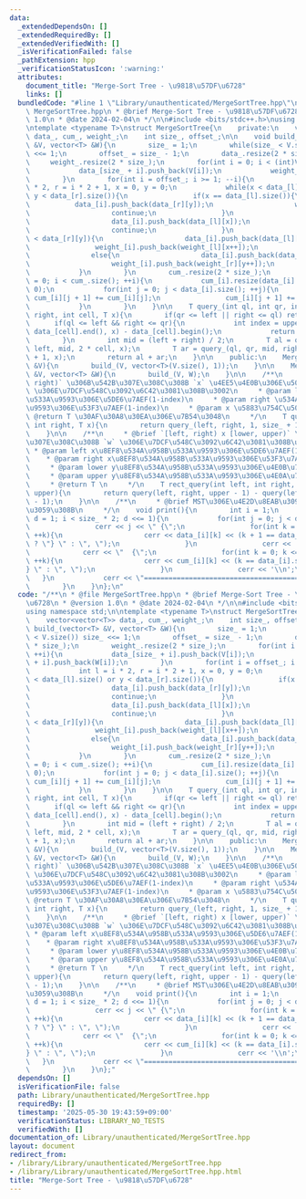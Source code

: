 ```yaml
---
data:
  _extendedDependsOn: []
  _extendedRequiredBy: []
  _extendedVerifiedWith: []
  _isVerificationFailed: false
  _pathExtension: hpp
  _verificationStatusIcon: ':warning:'
  attributes:
    document_title: "Merge-Sort Tree - \u9818\u57DF\u6728"
    links: []
  bundledCode: "#line 1 \"Library/unauthenticated/MergeSortTree.hpp\"\n/**\n * @file\
    \ MergeSortTree.hpp\n * @brief Merge-Sort Tree - \u9818\u57DF\u6728\n * @version\
    \ 1.0\n * @date 2024-02-04\n */\n\n#include <bits/stdc++.h>\nusing namespace std;\n\
    \ntemplate <typename T>\nstruct MergeSortTree{\n    private:\n    vector<vector<T>>\
    \ data_, cum_, weight_;\n    int size_, offset_;\n\n    void build_(vector<T>\
    \ &V, vector<T> &W){\n        size_ = 1;\n        while(size_ < V.size()) size_\
    \ <<= 1;\n        offset_ = size_ - 1;\n        data_.resize(2 * size_);\n   \
    \     weight_.resize(2 * size_);\n        for(int i = 0; i < (int)V.size(); ++i){\n\
    \            data_[size_ + i].push_back(V[i]);\n            weight_[size_ + i].push_back(W[i]);\n\
    \        }\n        for(int i = offset_; i >= 1; --i){\n            int l = i\
    \ * 2, r = i * 2 + 1, x = 0, y = 0;\n            while(x < data_[l].size() or\
    \ y < data_[r].size()){\n                if(x == data_[l].size()){\n         \
    \           data_[i].push_back(data_[r][y]);\n                    weight_[i].push_back(weight_[r][y++]);\n\
    \                    continue;\n                }\n                if(y == data_[r].size()){\n\
    \                    data_[i].push_back(data_[l][x]);\n                    weight_[i].push_back(weight_[l][x++]);\n\
    \                    continue;\n                }\n                if(data_[l][x]\
    \ < data_[r][y]){\n                    data_[i].push_back(data_[l][x]);\n    \
    \                weight_[i].push_back(weight_[l][x++]);\n                }\n \
    \               else{\n                    data_[i].push_back(data_[r][y]);\n\
    \                    weight_[i].push_back(weight_[r][y++]);\n                }\n\
    \            }\n        }\n        cum_.resize(2 * size_);\n        for(int i\
    \ = 0; i < cum_.size(); ++i){\n            cum_[i].resize(data_[i].size() + 1,\
    \ 0);\n            for(int j = 0; j < data_[i].size(); ++j){\n               \
    \ cum_[i][j + 1] += cum_[i][j];\n                cum_[i][j + 1] += weight_[i][j];\n\
    \            }\n        }\n    }\n\n    T query_(int ql, int qr, int left, int\
    \ right, int cell, T x){\n        if(qr <= left || right <= ql) return 0;\n  \
    \      if(ql <= left && right <= qr){\n            int index = upper_bound(data_[cell].begin(),\
    \ data_[cell].end(), x) - data_[cell].begin();\n            return cum_[cell][index];\n\
    \        }\n        int mid = (left + right) / 2;\n        T al = query_(ql, qr,\
    \ left, mid, 2 * cell, x);\n        T ar = query_(ql, qr, mid, right, 2 * cell\
    \ + 1, x);\n        return al + ar;\n    }\n\n    public:\n    MergeSortTree(vector<T>\
    \ &V){\n        build_(V, vector<T>(V.size(), 1));\n    }\n\n    MergeSortTree(vector<T>\
    \ &V, vector<T> &W){\n        build_(V, W);\n    }\n\n    /**\n     * @brief `[left,\
    \ right)` \u306B\u542B\u307E\u308C\u308B `x` \u4EE5\u4E0B\u306E\u5024\u306E `w`\
    \ \u306E\u7DCF\u548C\u3092\u6C42\u3081\u308B\u3002\n     * @param left \u534A\u958B\
    \u533A\u9593\u306E\u5DE6\u7AEF(1-index)\n     * @param right \u534A\u958B\u533A\
    \u9593\u306E\u53F3\u7AEF(1-index)\n     * @param x \u5883\u754C\u5024\n     *\
    \ @return T \u30AF\u30A8\u30EA\u306E\u7B54\u3048\n     */\n    T query(int left,\
    \ int right, T x){\n        return query_(left, right, 1, size_ + 1, 1, x);\n\
    \    }\n\n    /**\n     * @brief `[left, right) x [lower, upper)` \u306B\u542B\
    \u307E\u308C\u308B `w` \u306E\u7DCF\u548C\u3092\u6C42\u3081\u308B\u3002\n    \
    \ * @param left x\u8EF8\u534A\u958B\u533A\u9593\u306E\u5DE6\u7AEF(1-index)\n \
    \    * @param right x\u8EF8\u534A\u958B\u533A\u9593\u306E\u53F3\u7AEF(1-index)\n\
    \     * @param lower y\u8EF8\u534A\u958B\u533A\u9593\u306E\u4E0B\u7AEF(1-index)\n\
    \     * @param upper y\u8EF8\u534A\u958B\u533A\u9593\u306E\u4E0A\u7AEF(1-index)\n\
    \     * @return T \n     */\n    T rect_query(int left, int right, T lower, T\
    \ upper){\n        return query(left, right, upper - 1) - query(left, right, lower\
    \ - 1);\n    }\n\n    /**\n     * @brief MST\u306E\u4E2D\u8EAB\u3092\u51FA\u529B\
    \u3059\u308B\n     */\n    void print(){\n        int i = 1;\n        for(int\
    \ d = 1; i < size_ * 2; d <<= 1){\n            for(int j = 0; j < d; ++i, ++j){\n\
    \                cerr << j << \" {\";\n                for(int k = 0; k < data_[i].size();\
    \ ++k){\n                    cerr << data_[i][k] << (k + 1 == data_[i].size()\
    \ ? \"} \" : \", \");\n                }\n                cerr << '\\n';\n   \
    \             cerr << \"  {\";\n                for(int k = 0; k <= data_[i].size();\
    \ ++k){\n                    cerr << cum_[i][k] << (k == data_[i].size() ? \"\
    } \" : \", \");\n                }\n                cerr << '\\n';\n         \
    \   }\n            cerr << \"========================================\\n\";\n\
    \        }\n    }\n};\n"
  code: "/**\n * @file MergeSortTree.hpp\n * @brief Merge-Sort Tree - \u9818\u57DF\
    \u6728\n * @version 1.0\n * @date 2024-02-04\n */\n\n#include <bits/stdc++.h>\n\
    using namespace std;\n\ntemplate <typename T>\nstruct MergeSortTree{\n    private:\n\
    \    vector<vector<T>> data_, cum_, weight_;\n    int size_, offset_;\n\n    void\
    \ build_(vector<T> &V, vector<T> &W){\n        size_ = 1;\n        while(size_\
    \ < V.size()) size_ <<= 1;\n        offset_ = size_ - 1;\n        data_.resize(2\
    \ * size_);\n        weight_.resize(2 * size_);\n        for(int i = 0; i < (int)V.size();\
    \ ++i){\n            data_[size_ + i].push_back(V[i]);\n            weight_[size_\
    \ + i].push_back(W[i]);\n        }\n        for(int i = offset_; i >= 1; --i){\n\
    \            int l = i * 2, r = i * 2 + 1, x = 0, y = 0;\n            while(x\
    \ < data_[l].size() or y < data_[r].size()){\n                if(x == data_[l].size()){\n\
    \                    data_[i].push_back(data_[r][y]);\n                    weight_[i].push_back(weight_[r][y++]);\n\
    \                    continue;\n                }\n                if(y == data_[r].size()){\n\
    \                    data_[i].push_back(data_[l][x]);\n                    weight_[i].push_back(weight_[l][x++]);\n\
    \                    continue;\n                }\n                if(data_[l][x]\
    \ < data_[r][y]){\n                    data_[i].push_back(data_[l][x]);\n    \
    \                weight_[i].push_back(weight_[l][x++]);\n                }\n \
    \               else{\n                    data_[i].push_back(data_[r][y]);\n\
    \                    weight_[i].push_back(weight_[r][y++]);\n                }\n\
    \            }\n        }\n        cum_.resize(2 * size_);\n        for(int i\
    \ = 0; i < cum_.size(); ++i){\n            cum_[i].resize(data_[i].size() + 1,\
    \ 0);\n            for(int j = 0; j < data_[i].size(); ++j){\n               \
    \ cum_[i][j + 1] += cum_[i][j];\n                cum_[i][j + 1] += weight_[i][j];\n\
    \            }\n        }\n    }\n\n    T query_(int ql, int qr, int left, int\
    \ right, int cell, T x){\n        if(qr <= left || right <= ql) return 0;\n  \
    \      if(ql <= left && right <= qr){\n            int index = upper_bound(data_[cell].begin(),\
    \ data_[cell].end(), x) - data_[cell].begin();\n            return cum_[cell][index];\n\
    \        }\n        int mid = (left + right) / 2;\n        T al = query_(ql, qr,\
    \ left, mid, 2 * cell, x);\n        T ar = query_(ql, qr, mid, right, 2 * cell\
    \ + 1, x);\n        return al + ar;\n    }\n\n    public:\n    MergeSortTree(vector<T>\
    \ &V){\n        build_(V, vector<T>(V.size(), 1));\n    }\n\n    MergeSortTree(vector<T>\
    \ &V, vector<T> &W){\n        build_(V, W);\n    }\n\n    /**\n     * @brief `[left,\
    \ right)` \u306B\u542B\u307E\u308C\u308B `x` \u4EE5\u4E0B\u306E\u5024\u306E `w`\
    \ \u306E\u7DCF\u548C\u3092\u6C42\u3081\u308B\u3002\n     * @param left \u534A\u958B\
    \u533A\u9593\u306E\u5DE6\u7AEF(1-index)\n     * @param right \u534A\u958B\u533A\
    \u9593\u306E\u53F3\u7AEF(1-index)\n     * @param x \u5883\u754C\u5024\n     *\
    \ @return T \u30AF\u30A8\u30EA\u306E\u7B54\u3048\n     */\n    T query(int left,\
    \ int right, T x){\n        return query_(left, right, 1, size_ + 1, 1, x);\n\
    \    }\n\n    /**\n     * @brief `[left, right) x [lower, upper)` \u306B\u542B\
    \u307E\u308C\u308B `w` \u306E\u7DCF\u548C\u3092\u6C42\u3081\u308B\u3002\n    \
    \ * @param left x\u8EF8\u534A\u958B\u533A\u9593\u306E\u5DE6\u7AEF(1-index)\n \
    \    * @param right x\u8EF8\u534A\u958B\u533A\u9593\u306E\u53F3\u7AEF(1-index)\n\
    \     * @param lower y\u8EF8\u534A\u958B\u533A\u9593\u306E\u4E0B\u7AEF(1-index)\n\
    \     * @param upper y\u8EF8\u534A\u958B\u533A\u9593\u306E\u4E0A\u7AEF(1-index)\n\
    \     * @return T \n     */\n    T rect_query(int left, int right, T lower, T\
    \ upper){\n        return query(left, right, upper - 1) - query(left, right, lower\
    \ - 1);\n    }\n\n    /**\n     * @brief MST\u306E\u4E2D\u8EAB\u3092\u51FA\u529B\
    \u3059\u308B\n     */\n    void print(){\n        int i = 1;\n        for(int\
    \ d = 1; i < size_ * 2; d <<= 1){\n            for(int j = 0; j < d; ++i, ++j){\n\
    \                cerr << j << \" {\";\n                for(int k = 0; k < data_[i].size();\
    \ ++k){\n                    cerr << data_[i][k] << (k + 1 == data_[i].size()\
    \ ? \"} \" : \", \");\n                }\n                cerr << '\\n';\n   \
    \             cerr << \"  {\";\n                for(int k = 0; k <= data_[i].size();\
    \ ++k){\n                    cerr << cum_[i][k] << (k == data_[i].size() ? \"\
    } \" : \", \");\n                }\n                cerr << '\\n';\n         \
    \   }\n            cerr << \"========================================\\n\";\n\
    \        }\n    }\n};"
  dependsOn: []
  isVerificationFile: false
  path: Library/unauthenticated/MergeSortTree.hpp
  requiredBy: []
  timestamp: '2025-05-30 19:43:59+09:00'
  verificationStatus: LIBRARY_NO_TESTS
  verifiedWith: []
documentation_of: Library/unauthenticated/MergeSortTree.hpp
layout: document
redirect_from:
- /library/Library/unauthenticated/MergeSortTree.hpp
- /library/Library/unauthenticated/MergeSortTree.hpp.html
title: "Merge-Sort Tree - \u9818\u57DF\u6728"
---
```

